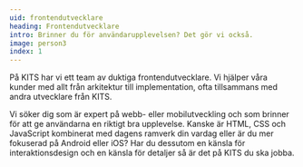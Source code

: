 ```yaml
---
uid: frontendutvecklare
heading: Frontendutvecklare
intro: Brinner du för användarupplevelsen? Det gör vi också.
image: person3
index: 1
---
```


På KITS har vi ett team av duktiga frontendutvecklare. Vi hjälper våra kunder med allt från arkitektur till implementation, ofta tillsammans med andra utvecklare från KITS.

Vi söker dig som är expert på webb- eller mobilutveckling och som brinner för att ge användarna en riktigt bra upplevelse. Kanske är HTML, CSS och JavaScript kombinerat med dagens ramverk din vardag eller är du mer fokuserad på Android eller iOS? Har du dessutom en känsla för interaktionsdesign och en känsla för detaljer så är det på KITS du ska jobba.
